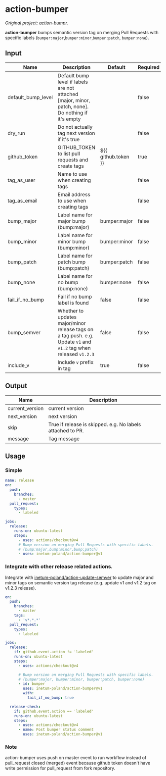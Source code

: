 # action-bumper

_Original project: [action-bumpr](https://github.com/haya14busa/action-bumpr)._

**action-bumper** bumps semantic version tag on merging Pull Requests with specific labels (`bumper:major`,`bumper:minor`,`bumper:patch`, `bumper:none`).

## Input

| Name               | Description                                                                                                       | Default             | Required |
| ------------------ | ----------------------------------------------------------------------------------------------------------------- | ------------------- | -------- |
| default_bump_level | Default bump level if labels are not attached [major, minor, patch, none]. Do nothing if it's empty               |                     | false    |
| dry_run            | Do not actually tag next version if it's true                                                                     |                     | false    |
| github_token       | GITHUB_TOKEN to list pull requests and create tags                                                                | ${{ github.token }} | true     |
| tag_as_user        | Name to use when creating tags                                                                                    |                     | false    |
| tag_as_email       | Email address to use when creating tags                                                                           |                     | false    |
| bump_major         | Label name for major bump (bump:major)                                                                            | bumper:major        | false    |
| bump_minor         | Label name for minor bump (bump:minor)                                                                            | bumper:minor        | false    |
| bump_patch         | Label name for patch bump (bump:patch)                                                                            | bumper:patch        | false    |
| bump_none          | Label name for no bump (bump:none)                                                                                | bumper:none         | false    |
| fail_if_no_bump    | Fail if no bump label is found                                                                                    | false               | false    |
| bump_semver        | Whether to updates major/minor release tags on a tag push. e.g. Update `v1` and `v1.2` tag when released `v1.2.3` | false               | false    |
| include_v          | Include `v` prefix in tag                                                                                          | true                | false    |

## Output

| Name            | Description                                                |
| --------------- | ---------------------------------------------------------- |
| current_version | current version                                            |
| next_version    | next version                                               |
| skip            | True if release is skipped. e.g. No labels attached to PR. |
| message         | Tag message                                                |

## Usage

### Simple

```yaml
name: release
on:
  push:
    branches:
      - master
  pull_request:
    types:
      - labeled

jobs:
  release:
    runs-on: ubuntu-latest
    steps:
      - uses: actions/checkout@v4
      # Bump version on merging Pull Requests with specific labels.
      # (bump:major,bump:minor,bump:patch)
      - uses: inetum-poland/action-bumper@v1
```

### Integrate with other release related actions.

Integrate with [inetum-poland/action-update-semver](https://github.com/inetum-poland/action-update-semver) to update major and minor tags on semantic version tag release (e.g. update v1 and v1.2 tag on v1.2.3 release).

```yaml
on:
  push:
    branches:
      - master
    tags:
      - 'v*.*.*'
  pull_request:
    types:
      - labeled

jobs:
  release:
    if: github.event.action != 'labeled'
    runs-on: ubuntu-latest
    steps:
      - uses: actions/checkout@v4

      # Bump version on merging Pull Requests with specific labels.
      # (bumper:major, bumper:minor, bumper:patch, bumper:none)
      - id: bumper
        uses: inetum-poland/action-bumper@v1
        with:
          fail_if_no_bump: true

  release-check:
    if: github.event.action == 'labeled'
    runs-on: ubuntu-latest
    steps:
      - uses: actions/checkout@v4
      - name: Post bumper status comment
        uses: inetum-poland/action-bumper@v1
```

### Note

action-bumper uses push on master event to run workflow instead of pull_request closed (merged) event because github token doesn't have write permission for pull_request from fork repository.
